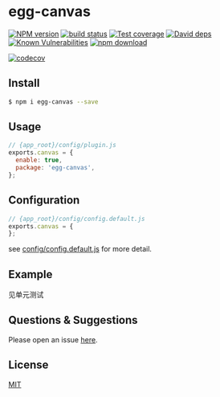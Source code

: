# egg-canvas

[![NPM version][npm-image]][npm-url]
[![build status][travis-image]][travis-url]
[![Test coverage][codecov-image]][codecov-url]
[![David deps][david-image]][david-url]
[![Known Vulnerabilities][snyk-image]][snyk-url]
[![npm download][download-image]][download-url]

[npm-image]: https://img.shields.io/npm/v/egg-canvas.svg?style=flat-square
[npm-url]: https://npmjs.org/package/egg-canvas
[travis-image]: https://img.shields.io/travis/weiyunpeng/egg-canvas.svg?style=flat-square
[travis-url]: https://travis-ci.org/weiyunpeng/egg-canvas
[codecov-image]: https://img.shields.io/codecov/c/github/weiyunpeng/egg-canvas.svg?style=flat-square
[codecov-url]: https://codecov.io/gh/weiyunpeng/egg-canvas?branch=master
[david-image]: https://img.shields.io/david/weiyunpeng/egg-canvas.svg?style=flat-square
[david-url]: https://david-dm.org/weiyunpeng/egg-canvas
[snyk-image]: https://snyk.io/test/npm/egg-canvas/badge.svg?style=flat-square
[snyk-url]: https://snyk.io/test/npm/egg-canvas
[download-image]: https://img.shields.io/npm/dm/egg-canvas.svg?style=flat-square
[download-url]: https://npmjs.org/package/egg-canvas

[![codecov](https://codecov.io/gh/weiyunpeng/egg-canvas/branch/master/graph/badge.svg)](https://codecov.io/gh/weiyunpeng/egg-canvas)

<!--
Description here.
-->

## Install

```bash
$ npm i egg-canvas --save
```

## Usage

```js
// {app_root}/config/plugin.js
exports.canvas = {
  enable: true,
  package: 'egg-canvas',
};
```

## Configuration

```js
// {app_root}/config/config.default.js
exports.canvas = {
};
```

see [config/config.default.js](config/config.default.js) for more detail.

## Example

见单元测试

## Questions & Suggestions

Please open an issue [here](https://github.com/eggjs/egg/issues).

## License

[MIT](LICENSE)
